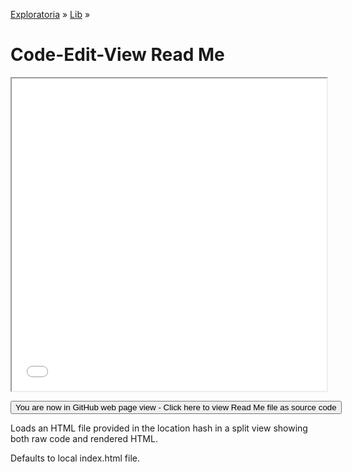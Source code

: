 [Exploratoria]( http://exploratoria.github.io ) &raquo; [Lib]( http://exploratoria.github.io/lib/ ) &raquo;

Code-Edit-View Read Me
====

<span style=display:none>_View as a web page to see the content of this iframe_</span>
<iframe src=code-edit-view.html width=100% height=500px></iframe>
  

<span style="display: none"> [You are now in GitHub source code view - Click here to view Read Me file as a web page]( http://exploratoria.github.io/lib/code-edit-view/index.html 'View file as a web page' ) </span>
<input type=button value="You are now in GitHub web page view - Click here to view Read Me file as source code" onclick="window.location.href='https://github.com/exploratoria/exploratoria.github.io/tree/master/lib/code-edit-view/'" />


Loads an HTML file provided in the location hash in a split view showing both raw code and rendered HTML.

Defaults to local index.html file.
